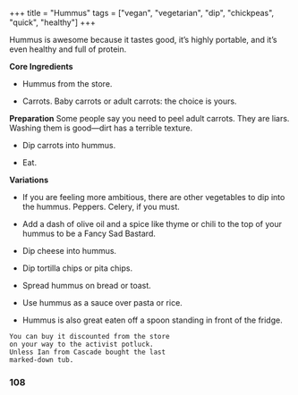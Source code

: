 +++
title = "Hummus"
tags = ["vegan", "vegetarian", "dip", "chickpeas", "quick", "healthy"]
+++

Hummus is awesome because it tastes good, it’s highly portable, and it’s even
healthy and full of protein.

**Core Ingredients**
- Hummus from the store.

- Carrots. Baby carrots or adult carrots: the choice is yours.

**Preparation**
Some people say you need to peel adult carrots. They are liars. Washing
them is good—dirt has a terrible texture.

- Dip carrots into hummus.

- Eat.

**Variations**
- If you are feeling more ambitious, there are other vegetables to dip into
the hummus. Peppers. Celery, if you must.

- Add a dash of olive oil and a spice like thyme or chili to the top of your
hummus to be a Fancy Sad Bastard.

- Dip cheese into hummus.

- Dip tortilla chips or pita chips.

- Spread hummus on bread or toast.

- Use hummus as a sauce over pasta
or rice.

- Hummus is also great eaten off a
spoon standing in front of the fridge.

```
You can buy it discounted from the store
on your way to the activist potluck.
Unless Ian from Cascade bought the last
marked-down tub.
```

### 108